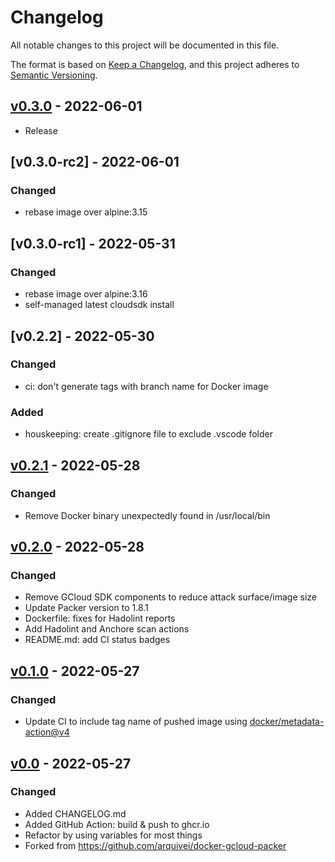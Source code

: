 # Changelog

All notable changes to this project will be documented in this file.

The format is based on [Keep a Changelog](https://keepachangelog.com/en/1.0.0/),
and this project adheres to [Semantic Versioning](https://semver.org/spec/v2.0.0.html).

## [v0.3.0] - 2022-06-01

- Release

## [v0.3.0-rc2] - 2022-06-01

### Changed

- rebase image over alpine:3.15

## [v0.3.0-rc1] - 2022-05-31

### Changed

- rebase image over alpine:3.16
- self-managed latest cloudsdk install

## [v0.2.2] - 2022-05-30

### Changed

- ci: don't generate tags with branch name for Docker image

### Added

- houskeeping: create .gitignore file to exclude .vscode folder

## [v0.2.1] - 2022-05-28

### Changed

- Remove Docker binary unexpectedly found in /usr/local/bin

## [v0.2.0] - 2022-05-28

### Changed

- Remove GCloud SDK components to reduce attack surface/image size
- Update Packer version to 1.8.1
- Dockerfile: fixes for Hadolint reports
- Add Hadolint and Anchore scan actions
- README.md: add CI status badges

## [v0.1.0] - 2022-05-27

### Changed

- Update CI to include tag name of pushed image using [docker/metadata-action@v4]

## [v0.0] - 2022-05-27

### Changed

- Added CHANGELOG.md
- Added GitHub Action: build & push to ghcr.io
- Refactor by using variables for most things
- Forked from <https://github.com/arquivei/docker-gcloud-packer>

[docker/metadata-action@v4]: https://github.com/marketplace/actions/docker-metadata-action
[v0.3.0]: https://github.com/aderuelle/docker-gcloud-packer/compare/v0.3.0...v0.2.1
[v0.2.1]: https://github.com/aderuelle/docker-gcloud-packer/compare/v0.2.0...v0.2.1
[v0.2.0]: https://github.com/aderuelle/docker-gcloud-packer/compare/v0.1.0...v0.2.0
[v0.1.0]: https://github.com/aderuelle/docker-gcloud-packer/compare/v0.0...v0.1.0
[v0.0]: https://github.com/aderuelle/docker-gcloud-packer/compare/5062e22d...v0.0
